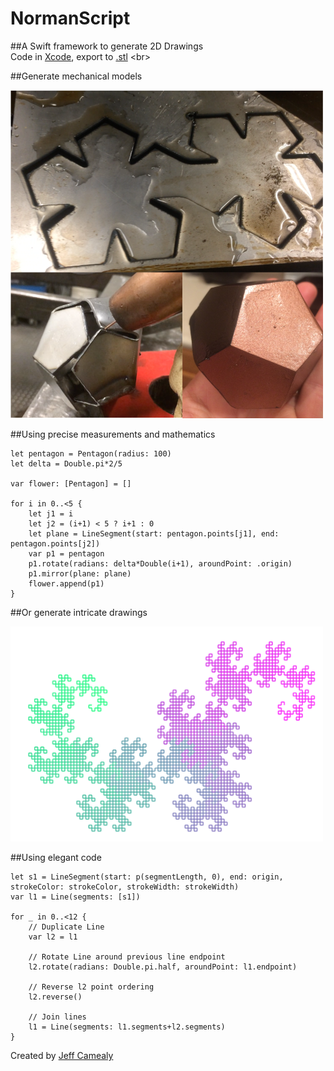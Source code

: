 # NormanScript
##A Swift framework to generate 2D Drawings  
Code in [Xcode](https://developer.apple.com/xcode/), export to [.stl](https://en.wikipedia.org/wiki/STL_(file_format))
<br>

##Generate mechanical models

<img src="https://github.com/bearMountain/NormanScript/blob/master/GitResources/Screen%20Shot%202016-12-09%20at%2011.26.26%20AM.png" width="500">

##Using precise measurements and mathematics
```
let pentagon = Pentagon(radius: 100)
let delta = Double.pi*2/5

var flower: [Pentagon] = []

for i in 0..<5 {
    let j1 = i
    let j2 = (i+1) < 5 ? i+1 : 0
    let plane = LineSegment(start: pentagon.points[j1], end: pentagon.points[j2])
    var p1 = pentagon
    p1.rotate(radians: delta*Double(i+1), aroundPoint: .origin)
    p1.mirror(plane: plane)
    flower.append(p1)
}
```


##Or generate intricate drawings 

<img src="https://github.com/bearMountain/NormanScript/blob/master/GitResources/Screen%20Shot%202016-12-09%20at%2011.02.52%20AM.png" width="500">


##Using elegant code
```
let s1 = LineSegment(start: p(segmentLength, 0), end: origin, strokeColor: strokeColor, strokeWidth: strokeWidth)
var l1 = Line(segments: [s1])

for _ in 0..<12 {
    // Duplicate Line
    var l2 = l1
    
    // Rotate Line around previous line endpoint
    l2.rotate(radians: Double.pi.half, aroundPoint: l1.endpoint)
    
    // Reverse l2 point ordering
    l2.reverse()
    
    // Join lines
    l1 = Line(segments: l1.segments+l2.segments)
}
```



Created by [Jeff Camealy](https://www.branchcomputing.com) 
